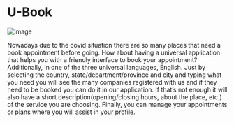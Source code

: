 # U-Book

![image](https://user-images.githubusercontent.com/49615431/156180645-da5dc053-e31a-4163-aad6-1d187318a44b.png)

Nowadays due to the covid situation there are so many places that need a book appointment before going. How about having a universal application that helps you with a friendly interface to book your appointment? Additionally, in one of the three universal languages, English. 
Just by selecting the country, state/department/province and city and typing what you need you will see the many companies registered with us and if they need to be booked you can do it in our application. If that’s not enough it will also have a short description(opening/closing hours, about the place, etc.) of the service you are choosing. Finally, you can manage your appointments or plans where you will assist in your profile.


